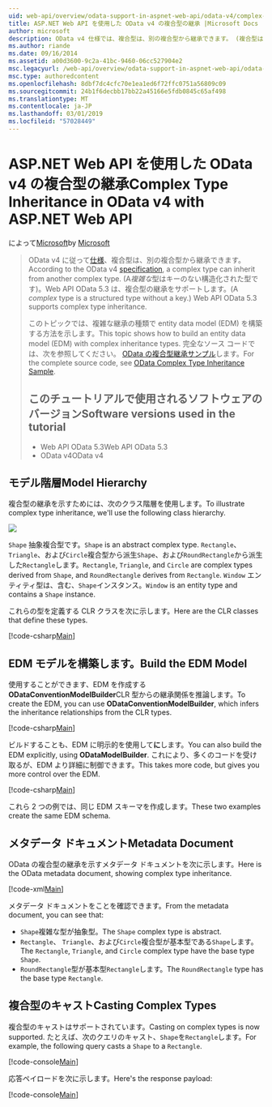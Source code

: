```yaml
---
uid: web-api/overview/odata-support-in-aspnet-web-api/odata-v4/complex-type-inheritance-in-odata-v4
title: ASP.NET Web API を使用した OData v4 の複合型の継承 |Microsoft Docs
author: microsoft
description: OData v4 仕様では、複合型は、別の複合型から継承できます。 (複合型は、キーのない構造化型です)。Web API.
ms.author: riande
ms.date: 09/16/2014
ms.assetid: a00d3600-9c2a-41bc-9460-06cc527904e2
msc.legacyurl: /web-api/overview/odata-support-in-aspnet-web-api/odata-v4/complex-type-inheritance-in-odata-v4
msc.type: authoredcontent
ms.openlocfilehash: 8dbf7dc4cfc70e1ea1ed6f72ffc0751a56809c09
ms.sourcegitcommit: 24b1f6decbb17bb22a45166e5fdb0845c65af498
ms.translationtype: MT
ms.contentlocale: ja-JP
ms.lasthandoff: 03/01/2019
ms.locfileid: "57028449"
---
```

<a name="complex-type-inheritance-in-odata-v4-with-aspnet-web-api"></a><span data-ttu-id="7f227-104">ASP.NET Web API を使用した OData v4 の複合型の継承</span><span class="sxs-lookup"><span data-stu-id="7f227-104">Complex Type Inheritance in OData v4 with ASP.NET Web API</span></span>
====================
<span data-ttu-id="7f227-105">によって[Microsoft](https://github.com/microsoft)</span><span class="sxs-lookup"><span data-stu-id="7f227-105">by [Microsoft](https://github.com/microsoft)</span></span>

> <span data-ttu-id="7f227-106">OData v4 に従って[仕様](http://www.odata.org/documentation/odata-version-4-0/)、複合型は、別の複合型から継承できます。</span><span class="sxs-lookup"><span data-stu-id="7f227-106">According to the OData v4 [specification](http://www.odata.org/documentation/odata-version-4-0/), a complex type can inherit from another complex type.</span></span> <span data-ttu-id="7f227-107">(A*複雑な*型はキーのない構造化された型です)。Web API OData 5.3 は、複合型の継承をサポートします。</span><span class="sxs-lookup"><span data-stu-id="7f227-107">(A *complex* type is a structured type without a key.) Web API OData 5.3 supports complex type inheritance.</span></span>
> 
> <span data-ttu-id="7f227-108">このトピックでは、複雑な継承の種類で entity data model (EDM) を構築する方法を示します。</span><span class="sxs-lookup"><span data-stu-id="7f227-108">This topic shows how to build an entity data model (EDM) with complex inheritance types.</span></span> <span data-ttu-id="7f227-109">完全なソース コードでは、次を参照してください。 [OData の複合型継承サンプル](http://aspnet.codeplex.com/sourcecontrol/latest#Samples/WebApi/OData/v4/ODataComplexTypeInheritanceSample/ReadMe.txt)します。</span><span class="sxs-lookup"><span data-stu-id="7f227-109">For the complete source code, see [OData Complex Type Inheritance Sample](http://aspnet.codeplex.com/sourcecontrol/latest#Samples/WebApi/OData/v4/ODataComplexTypeInheritanceSample/ReadMe.txt).</span></span>
> 
> ## <a name="software-versions-used-in-the-tutorial"></a><span data-ttu-id="7f227-110">このチュートリアルで使用されるソフトウェアのバージョン</span><span class="sxs-lookup"><span data-stu-id="7f227-110">Software versions used in the tutorial</span></span>
> 
> 
> - <span data-ttu-id="7f227-111">Web API OData 5.3</span><span class="sxs-lookup"><span data-stu-id="7f227-111">Web API OData 5.3</span></span>
> - <span data-ttu-id="7f227-112">OData v4</span><span class="sxs-lookup"><span data-stu-id="7f227-112">OData v4</span></span>


## <a name="model-hierarchy"></a><span data-ttu-id="7f227-113">モデル階層</span><span class="sxs-lookup"><span data-stu-id="7f227-113">Model Hierarchy</span></span>

<span data-ttu-id="7f227-114">複合型の継承を示すためには、次のクラス階層を使用します。</span><span class="sxs-lookup"><span data-stu-id="7f227-114">To illustrate complex type inheritance, we'll use the following class hierarchy.</span></span>

![](complex-type-inheritance-in-odata-v4/_static/image1.png)

<span data-ttu-id="7f227-115">`Shape` 抽象複合型です。</span><span class="sxs-lookup"><span data-stu-id="7f227-115">`Shape` is an abstract complex type.</span></span> <span data-ttu-id="7f227-116">`Rectangle`、 `Triangle`、および`Circle`複合型から派生`Shape`、および`RoundRectangle`から派生した`Rectangle`します。</span><span class="sxs-lookup"><span data-stu-id="7f227-116">`Rectangle`, `Triangle`, and `Circle` are complex types derived from `Shape`, and `RoundRectangle` derives from `Rectangle`.</span></span> <span data-ttu-id="7f227-117">`Window` エンティティ型は、含む、`Shape`インスタンス。</span><span class="sxs-lookup"><span data-stu-id="7f227-117">`Window` is an entity type and contains a `Shape` instance.</span></span>

<span data-ttu-id="7f227-118">これらの型を定義する CLR クラスを次に示します。</span><span class="sxs-lookup"><span data-stu-id="7f227-118">Here are the CLR classes that define these types.</span></span>

[!code-csharp[Main](complex-type-inheritance-in-odata-v4/samples/sample1.cs)]

## <a name="build-the-edm-model"></a><span data-ttu-id="7f227-119">EDM モデルを構築します。</span><span class="sxs-lookup"><span data-stu-id="7f227-119">Build the EDM Model</span></span>

<span data-ttu-id="7f227-120">使用することができます、EDM を作成する**ODataConventionModelBuilder**CLR 型からの継承関係を推論します。</span><span class="sxs-lookup"><span data-stu-id="7f227-120">To create the EDM, you can use **ODataConventionModelBuilder**, which infers the inheritance relationships from the CLR types.</span></span>

[!code-csharp[Main](complex-type-inheritance-in-odata-v4/samples/sample2.cs)]

<span data-ttu-id="7f227-121">ビルドすることも、EDM に明示的を使用して**に**します。</span><span class="sxs-lookup"><span data-stu-id="7f227-121">You can also build the EDM explicitly, using **ODataModelBuilder**.</span></span> <span data-ttu-id="7f227-122">これにより、多くのコードを受け取るが、EDM より詳細に制御できます。</span><span class="sxs-lookup"><span data-stu-id="7f227-122">This takes more code, but gives you more control over the EDM.</span></span>

[!code-csharp[Main](complex-type-inheritance-in-odata-v4/samples/sample3.cs)]

<span data-ttu-id="7f227-123">これら 2 つの例では、同じ EDM スキーマを作成します。</span><span class="sxs-lookup"><span data-stu-id="7f227-123">These two examples create the same EDM schema.</span></span>

## <a name="metadata-document"></a><span data-ttu-id="7f227-124">メタデータ ドキュメント</span><span class="sxs-lookup"><span data-stu-id="7f227-124">Metadata Document</span></span>

<span data-ttu-id="7f227-125">OData の複合型の継承を示すメタデータ ドキュメントを次に示します。</span><span class="sxs-lookup"><span data-stu-id="7f227-125">Here is the OData metadata document, showing complex type inheritance.</span></span>

[!code-xml[Main](complex-type-inheritance-in-odata-v4/samples/sample4.xml?highlight=13,17,25,30)]

<span data-ttu-id="7f227-126">メタデータ ドキュメントをことを確認できます。</span><span class="sxs-lookup"><span data-stu-id="7f227-126">From the metadata document, you can see that:</span></span>

- <span data-ttu-id="7f227-127">`Shape`複雑な型が抽象型。</span><span class="sxs-lookup"><span data-stu-id="7f227-127">The `Shape` complex type is abstract.</span></span>
- <span data-ttu-id="7f227-128">`Rectangle`、 `Triangle`、および`Circle`複合型が基本型である`Shape`します。</span><span class="sxs-lookup"><span data-stu-id="7f227-128">The `Rectangle`, `Triangle`, and `Circle` complex type have the base type `Shape`.</span></span>
- <span data-ttu-id="7f227-129">`RoundRectangle`型が基本型`Rectangle`します。</span><span class="sxs-lookup"><span data-stu-id="7f227-129">The `RoundRectangle` type has the base type `Rectangle`.</span></span>

## <a name="casting-complex-types"></a><span data-ttu-id="7f227-130">複合型のキャスト</span><span class="sxs-lookup"><span data-stu-id="7f227-130">Casting Complex Types</span></span>

<span data-ttu-id="7f227-131">複合型のキャストはサポートされています。</span><span class="sxs-lookup"><span data-stu-id="7f227-131">Casting on complex types is now supported.</span></span> <span data-ttu-id="7f227-132">たとえば、次のクエリのキャスト、`Shape`を`Rectangle`します。</span><span class="sxs-lookup"><span data-stu-id="7f227-132">For example, the following query casts a `Shape` to a `Rectangle`.</span></span>

[!code-console[Main](complex-type-inheritance-in-odata-v4/samples/sample5.cmd)]

<span data-ttu-id="7f227-133">応答ペイロードを次に示します。</span><span class="sxs-lookup"><span data-stu-id="7f227-133">Here's the response payload:</span></span>

[!code-console[Main](complex-type-inheritance-in-odata-v4/samples/sample6.cmd)]
